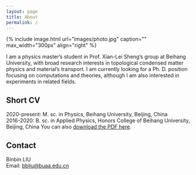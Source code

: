```yaml
---
layout: page
title: About
permalink: /
---
```


{% include image.html url="images/photo.jpg" caption="" max_width="300px" align="right" %}

 I am a physics master’s student in Prof. Xian-Lei Sheng’s group at Beihang University, with broad research interests in topological condensed matter physics and material’s transport. I am currently looking for a Ph. D. position focusing on computations and theories, although I am also interested in experiments in related fields.

## Short CV
2020-present: M. sc. in Physics, Beihang University, Beijing, China <br />
2016-2020: B. sc. in Applied Physics, Honors College of Beihang University, Beijing, China
You can also [download the PDF here](assets/CV_BinBin_Liu.pdf).

## Contact
Binbin LIU <br />
Email: [bbliu@buaa.edu.cn]


<!-- 
[Yavin] <br />
[Yavin]: https://en.wikipedia.org/wiki/Yavin
-->
[bbliu@buaa.edu.cn]: mailto:bbliu@buaa.edu.cn
